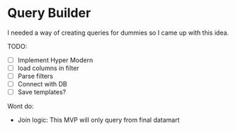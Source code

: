 # Query Builder
I needed a way of creating queries for dummies so I came up with this idea.

TODO:
- [ ] Implement Hyper Modern
- [ ] load columns in filter
- [ ] Parse filters
- [ ] Connect with DB
- [ ] Save templates?

Wont do:
- Join logic: This MVP will only query from final datamart